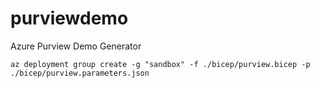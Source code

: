 # purviewdemo
Azure Purview Demo Generator

`az deployment group create -g "sandbox" -f ./bicep/purview.bicep -p ./bicep/purview.parameters.json`